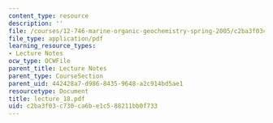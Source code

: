 ```yaml
---
content_type: resource
description: ''
file: /courses/12-746-marine-organic-geochemistry-spring-2005/c2ba3f03c730ca6be1c588211bb0f733_lecture_18.pdf
file_type: application/pdf
learning_resource_types:
- Lecture Notes
ocw_type: OCWFile
parent_title: Lecture Notes
parent_type: CourseSection
parent_uid: 442428a7-d986-8435-9648-a2c914bd5ae1
resourcetype: Document
title: lecture_18.pdf
uid: c2ba3f03-c730-ca6b-e1c5-88211bb0f733
---
```

